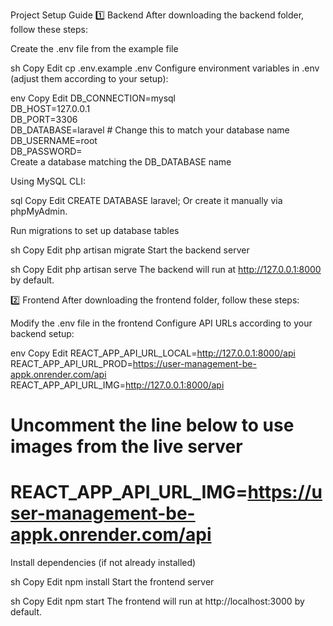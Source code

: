 Project Setup Guide
1️⃣ Backend
After downloading the backend folder, follow these steps:

Create the .env file from the example file

sh
Copy
Edit
cp .env.example .env
Configure environment variables in .env (adjust them according to your setup):

env
Copy
Edit
DB_CONNECTION=mysql  
DB_HOST=127.0.0.1  
DB_PORT=3306  
DB_DATABASE=laravel  # Change this to match your database name  
DB_USERNAME=root  
DB_PASSWORD=  
Create a database matching the DB_DATABASE name

Using MySQL CLI:

sql
Copy
Edit
CREATE DATABASE laravel;
Or create it manually via phpMyAdmin.

Run migrations to set up database tables

sh
Copy
Edit
php artisan migrate
Start the backend server

sh
Copy
Edit
php artisan serve
The backend will run at http://127.0.0.1:8000 by default.

2️⃣ Frontend
After downloading the frontend folder, follow these steps:

Modify the .env file in the frontend
Configure API URLs according to your backend setup:

env
Copy
Edit
REACT_APP_API_URL_LOCAL=http://127.0.0.1:8000/api  
REACT_APP_API_URL_PROD=https://user-management-be-appk.onrender.com/api  
REACT_APP_API_URL_IMG=http://127.0.0.1:8000/api  
# Uncomment the line below to use images from the live server  
# REACT_APP_API_URL_IMG=https://user-management-be-appk.onrender.com/api  
Install dependencies (if not already installed)

sh
Copy
Edit
npm install
Start the frontend server

sh
Copy
Edit
npm start
The frontend will run at http://localhost:3000 by default.
